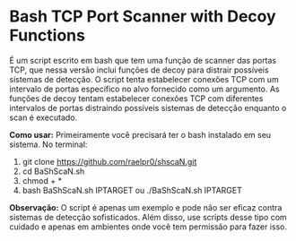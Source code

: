 # Bash TCP Port Scanner with Decoy Functions
É um script escrito em bash que tem uma função de scanner das portas TCP, que nessa versão inclui funções de decoy para distrair possíveis sistemas de detecção. O script tenta estabelecer conexões TCP com um intervalo de portas específico no alvo fornecido como um argumento. As funções de decoy tentam estabelecer conexões TCP com diferentes intervalos de portas distraindo possíveis sistemas de detecção enquanto o scan é executado.

**Como usar:**
Primeiramente você precisará ter o bash instalado em seu sistema. No terminal:

1. git clone https://github.com/raelpr0/shscaN.git
2. cd BaShScaN.sh
3. chmod + *
4. bash BaShScaN.sh IPTARGET ou ./BaShScaN.sh IPTARGET

**Observação:**
O script é apenas um exemplo e pode não ser eficaz contra sistemas de detecção sofisticados. Além disso, use scripts desse tipo com cuidado e apenas em ambientes onde você tem permissão para fazer isso.
